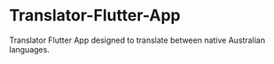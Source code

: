 # Translator-Flutter-App
Translator Flutter App designed to translate between native Australian languages. 
